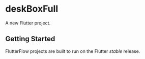 # deskBoxFull

A new Flutter project.

## Getting Started

FlutterFlow projects are built to run on the Flutter _stable_ release.
